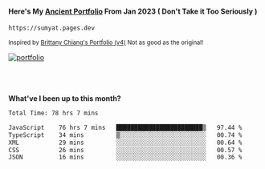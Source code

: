 #### Here's My [Ancient Portfolio](https://sumyat.pages.dev) From Jan 2023 ( Don't Take it Too Seriously ) 
````bash
https://sumyat.pages.dev 
````

<sub>Inspired by [Brittany Chiang's Portfolio (v4)](https://v4.brittanychiang.com/) Not as good as the original!</sub>


<a href='https://sumyat.pages.dev/'>
    <img src='https://github.com/sumyat-aung/sumyat-aung/assets/108873224/c9b4f2be-c585-4dd3-84e1-692c3854a6d8' alt='portfolio' align='center' />
</a>


<br />
<br />


<br />
<br />

**What've I been up to this month?**

<!--START_SECTION:waka-->

```txt
Total Time: 78 hrs 7 mins

JavaScript    76 hrs 7 mins   ████████████████████████▒   97.44 %
TypeScript    34 mins         ▒░░░░░░░░░░░░░░░░░░░░░░░░   00.74 %
XML           29 mins         ░░░░░░░░░░░░░░░░░░░░░░░░░   00.64 %
CSS           26 mins         ░░░░░░░░░░░░░░░░░░░░░░░░░   00.57 %
JSON          16 mins         ░░░░░░░░░░░░░░░░░░░░░░░░░   00.36 %
```

<!--END_SECTION:waka-->




